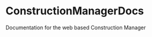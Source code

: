 ConstructionManagerDocs
=======================

Documentation for the web based Construction Manager
